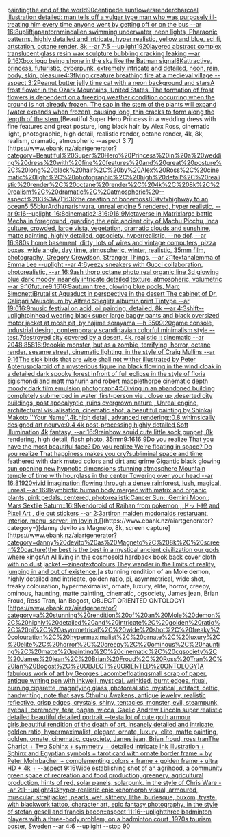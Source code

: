 [painting](https://www.ebank.nz/aiartgenerator?category=painting)[the end of the world](https://www.ebank.nz/aiartgenerator?category=the%20end%20of%20the%20world)[90](https://www.ebank.nz/aiartgenerator?category=90)[centipede sunflowers](https://www.ebank.nz/aiartgenerator?category=centipede%20sunflowers)[render](https://www.ebank.nz/aiartgenerator?category=render)[charcoal illustration detailed: man tells off a vulgar type man who was purposely ill-treating him every time anyone went by getting off or on the bus --ar 16:8](https://www.ebank.nz/aiartgenerator?category=charcoal%20illustration%20detailed%3A%20man%20tells%20off%20a%20vulgar%20type%20man%20who%20was%20purposely%20ill-treating%20him%20every%20time%20anyone%20went%20by%20getting%20off%20or%20on%20the%20bus%20--ar%2016%3A8)[uplift](https://www.ebank.nz/aiartgenerator?category=uplift)[japan](https://www.ebank.nz/aiartgenerator?category=japan)[torn](https://www.ebank.nz/aiartgenerator?category=torn)[mind](https://www.ebank.nz/aiartgenerator?category=mind)[alien swimming underwater, neon lights, Pharaonic patterns, highly detailed and intricate, hyper realistic, yellow and blue, sci fi, artstation, octane render, 8k --ar 7:5 --uplight](https://www.ebank.nz/aiartgenerator?category=alien%20swimming%20underwater%2C%20neon%20lights%2C%20Pharaonic%20patterns%2C%20highly%20detailed%20and%20intricate%2C%20hyper%20realistic%2C%20yellow%20and%20blue%2C%20sci%20fi%2C%20artstation%2C%20octane%20render%2C%208k%20--ar%207%3A5%20--uplight)[1920](https://www.ebank.nz/aiartgenerator?category=1920)[layered abstract complex translucent glass resin wax sculpture bubbling cracking leaking —ar 9:16](https://www.ebank.nz/aiartgenerator?category=layered%20abstract%20complex%20translucent%20glass%20resin%20wax%20sculpture%20bubbling%20cracking%20leaking%20%E2%80%94ar%209%3A16)[Xbox logo being shone in the sky like the Batman signal](https://www.ebank.nz/aiartgenerator?category=Xbox%20logo%20being%20shone%20in%20the%20sky%20like%20the%20Batman%20signal)[8K](https://www.ebank.nz/aiartgenerator?category=8K)[attractive, princess, futuristic, cyberpunk, extremely intricate and detailed, neon, rain, body, skin, pleasure](https://www.ebank.nz/aiartgenerator?category=attractive%2C%20princess%2C%20futuristic%2C%20cyberpunk%2C%20extremely%20intricate%20and%20detailed%2C%20neon%2C%20rain%2C%20body%2C%20skin%2C%20pleasure)[4:3](https://www.ebank.nz/aiartgenerator?category=4%3A3)[flying creature breathing fire at a medieval village --aspect 3:2](https://www.ebank.nz/aiartgenerator?category=flying%20creature%20breathing%20fire%20at%20a%20medieval%20village%20--aspect%203%3A2)[Peanut butter jelly time cat with a neon background and stars](https://www.ebank.nz/aiartgenerator?category=Peanut%20butter%20jelly%20time%20cat%20with%20a%20neon%20background%20and%20stars)[A frost flower in the Ozark Mountains, United States. The formation of frost flowers is dependent on a freezing weather condition occurring when the ground is not already frozen. The sap in the stem of the plants will expand (water expands when frozen), causing long, thin cracks to form along the length of the stem.](https://www.ebank.nz/aiartgenerator?category=A%20frost%20flower%20in%20the%20Ozark%20Mountains%2C%20United%20States.%20The%20formation%20of%20frost%20flowers%20is%20dependent%20on%20a%20freezing%20weather%20condition%20occurring%20when%20the%20ground%20is%20not%20already%20frozen.%20The%20sap%20in%20the%20stem%20of%20the%20plants%20will%20expand%20%28water%20expands%20when%20frozen%29%2C%20causing%20long%2C%20thin%20cracks%20to%20form%20along%20the%20length%20of%20the%20stem.)[Beautiful Super Hero Princess in a wedding dress with fine features and great posture, long black hair, by Alex Ross, cinematic light, photographic, high detail, realistic render, octane render, 4k, 8k, realism, dramatic, atmospheric --aspect 3:7](https://www.ebank.nz/aiartgenerator?category=Beautiful%20Super%20Hero%20Princess%20in%20a%20wedding%20dress%20with%20fine%20features%20and%20great%20posture%2C%20long%20black%20hair%2C%20by%20Alex%20Ross%2C%20cinematic%20light%2C%20photographic%2C%20high%20detail%2C%20realistic%20render%2C%20octane%20render%2C%204k%2C%208k%2C%20realism%2C%20dramatic%2C%20atmospheric%20--aspect%203%3A7)[1636](https://www.ebank.nz/aiartgenerator?category=1636)[the creation of bone](https://www.ebank.nz/aiartgenerator?category=the%20creation%20of%20bone)[moss](https://www.ebank.nz/aiartgenerator?category=moss)[80](https://www.ebank.nz/aiartgenerator?category=80)[](https://www.ebank.nz/aiartgenerator?category=)[#vfx](https://www.ebank.nz/aiartgenerator?category=%23vfx)[highway to an ocean](https://www.ebank.nz/aiartgenerator?category=highway%20to%20an%20ocean)[5:5](https://www.ebank.nz/aiartgenerator?category=5%3A5)[5](https://www.ebank.nz/aiartgenerator?category=5)[blur](https://www.ebank.nz/aiartgenerator?category=blur)[Ardhanarishvara,  unreal engine 5 rendered, hyper realistic,  --ar 9:16](https://www.ebank.nz/aiartgenerator?category=Ardhanarishvara%2C%20%20unreal%20engine%205%20rendered%2C%20hyper%20realistic%2C%20%20--ar%209%3A16)[--uplight](https://www.ebank.nz/aiartgenerator?category=--uplight)[-](https://www.ebank.nz/aiartgenerator?category=-)[16:8](https://www.ebank.nz/aiartgenerator?category=16%3A8)[cinematic](https://www.ebank.nz/aiartgenerator?category=cinematic)[2:3](https://www.ebank.nz/aiartgenerator?category=2%3A3)[16:9](https://www.ebank.nz/aiartgenerator?category=16%3A9)[16:9](https://www.ebank.nz/aiartgenerator?category=16%3A9)[Metaverse in Matrix](https://www.ebank.nz/aiartgenerator?category=Metaverse%20in%20Matrix)[large battle Mecha in foreground, guarding the epic ancient city of Machu Picchu, Inca culture, crowded, large vista, vegetation, dramatic clouds and sunshine, matte painting, highly detailed, cgsociety, hyperrealistic, --no dof, --ar 16:9](https://www.ebank.nz/aiartgenerator?category=large%20battle%20Mecha%20in%20foreground%2C%20guarding%20the%20epic%20ancient%20city%20of%20Machu%20Picchu%2C%20Inca%20culture%2C%20crowded%2C%20large%20vista%2C%20vegetation%2C%20dramatic%20clouds%20and%20sunshine%2C%20matte%20painting%2C%20highly%20detailed%2C%20cgsociety%2C%20hyperrealistic%2C%20--no%20dof%2C%20--ar%2016%3A9)[80s home basement, dirty, lots of wires and vintage computers, pizza boxes, wide angle, day time, atmospheric, winter, realistic, 35mm film, photography, Gregory Crewdson, Stranger Things, —ar 2:1](https://www.ebank.nz/aiartgenerator?category=80s%20home%20basement%2C%20dirty%2C%20lots%20of%20wires%20and%20vintage%20computers%2C%20pizza%20boxes%2C%20wide%20angle%2C%20day%20time%2C%20atmospheric%2C%20winter%2C%20realistic%2C%2035mm%20film%2C%20photography%2C%20Gregory%20Crewdson%2C%20Stranger%20Things%2C%20%E2%80%94ar%202%3A1)[text](https://www.ebank.nz/aiartgenerator?category=text)[analemma of Emma Lee --uplight --ar 4:6](https://www.ebank.nz/aiartgenerator?category=analemma%20of%20Emma%20Lee%20--uplight%20--ar%204%3A6)[yeezy sneakers with Gucci collaboration, photorealistic, --ar 16:9](https://www.ebank.nz/aiartgenerator?category=yeezy%20sneakers%20with%20Gucci%20collaboration%2C%20photorealistic%2C%20--ar%2016%3A9)[ash thorp octane photo real organic line 3d glowing blue dark moody insanely intricate detailed texture, atmospheric, volumetric --ar 9:16](https://www.ebank.nz/aiartgenerator?category=ash%20thorp%20octane%20photo%20real%20organic%20line%203d%20glowing%20blue%20dark%20moody%20insanely%20intricate%20detailed%20texture%2C%20atmospheric%2C%20volumetric%20--ar%209%3A16)[future](https://www.ebank.nz/aiartgenerator?category=future)[9:16](https://www.ebank.nz/aiartgenerator?category=9%3A16)[16:9](https://www.ebank.nz/aiartgenerator?category=16%3A9)[autumn tree, glowing blue pools, Marc Simonetti](https://www.ebank.nz/aiartgenerator?category=autumn%20tree%2C%20glowing%20blue%20pools%2C%20Marc%20Simonetti)[Brutalist Aquaduct in perspective in the desert The cabinet of Dr. Caligari Mausoleum by Alfred Stieglitz albumin print Tintype --ar 19:6](https://www.ebank.nz/aiartgenerator?category=Brutalist%20Aquaduct%20in%20perspective%20in%20the%20desert%20The%20cabinet%20of%20Dr.%20Caligari%20Mausoleum%20by%20Alfred%20Stieglitz%20albumin%20print%20Tintype%20--ar%2019%3A6)[16:9](https://www.ebank.nz/aiartgenerator?category=16%3A9)[music festival on acid, oil painting, detailed, 8k —ar 4:3](https://www.ebank.nz/aiartgenerator?category=music%20festival%20on%20acid%2C%20oil%20painting%2C%20detailed%2C%208k%20%E2%80%94ar%204%3A3)[shift](https://www.ebank.nz/aiartgenerator?category=shift)[--uplight](https://www.ebank.nz/aiartgenerator?category=--uplight)[pinhead wearing black super large baggy pants and black oversized motor jacket at mosh pit, by hajime sorayama —h 350](https://www.ebank.nz/aiartgenerator?category=pinhead%20wearing%20black%20super%20large%20baggy%20pants%20and%20black%20oversized%20motor%20jacket%20at%20mosh%20pit%2C%20by%20hajime%20sorayama%20%E2%80%94h%20350)[9:20](https://www.ebank.nz/aiartgenerator?category=9%3A20)[game console, industrial design, contemporary scandinavian colorful minimalism style -- test](https://www.ebank.nz/aiartgenerator?category=game%20console%2C%20industrial%20design%2C%20contemporary%20scandinavian%20colorful%20minimalism%20style%20--%20test)[.7](https://www.ebank.nz/aiartgenerator?category=.7)[destroyed city covered by a desert, 4k, realistic :: cinematic --ar 2048:858](https://www.ebank.nz/aiartgenerator?category=destroyed%20city%20covered%20by%20a%20desert%2C%204k%2C%20realistic%20%3A%3A%20cinematic%20--ar%202048%3A858)[16:9](https://www.ebank.nz/aiartgenerator?category=16%3A9)[cookie monster, but as a zombie, terrifying, horror, octane render, sesame street, cinematic lighting, in the style of Craig Mullins --ar 9:16](https://www.ebank.nz/aiartgenerator?category=cookie%20monster%2C%20but%20as%20a%20zombie%2C%20terrifying%2C%20horror%2C%20octane%20render%2C%20sesame%20street%2C%20cinematic%20lighting%2C%20in%20the%20style%20of%20Craig%20Mullins%20--ar%209%3A16)[The sick birds that are wise shall not wither illustrated by Peter Apterus](https://www.ebank.nz/aiartgenerator?category=The%20sick%20birds%20that%20are%20wise%20shall%20not%20wither%20illustrated%20by%20Peter%20Apterus)[polaroid of a mysterious figure ina black flowing in the wind cloak in a detailed dark spooky forest infront of full eclipse in the style of floria sigismondi and matt mahurin and robert mapplethorpe cinematic depth moody dark film emulsion photograph](https://www.ebank.nz/aiartgenerator?category=polaroid%20of%20a%20mysterious%20figure%20ina%20black%20flowing%20in%20the%20wind%20cloak%20in%20a%20detailed%20dark%20spooky%20forest%20infront%20of%20full%20eclipse%20in%20the%20style%20of%20floria%20sigismondi%20and%20matt%20mahurin%20and%20robert%20mapplethorpe%20cinematic%20depth%20moody%20dark%20film%20emulsion%20photograph)[4:5](https://www.ebank.nz/aiartgenerator?category=4%3A5)[Diving in an abandoned building completely submerged in water, first-person vie , close up ,deserted city buildings, post apocalyptic ,ruins,overgrown nature , Unreal engine, architectural visualisation, cinematic shot, a beautiful painting by Shinkai Makoto ''Your Name'',4k,high detail, advanced rendering::0.8 whimsically designed art nourvo:0.4 4k post-processing highly detailed,Soft illumination,4k,fantasy, --ar 16:9](https://www.ebank.nz/aiartgenerator?category=Diving%20in%20an%20abandoned%20building%20completely%20submerged%20in%20water%2C%20first-person%20vie%20%2C%20close%20up%20%2Cdeserted%20city%20buildings%2C%20post%20apocalyptic%20%2Cruins%2Covergrown%20nature%20%2C%20Unreal%20engine%2C%20architectural%20visualisation%2C%20cinematic%20shot%2C%20a%20beautiful%20painting%20by%20Shinkai%20Makoto%20%27%27Your%20Name%27%27%2C4k%2Chigh%20detail%2C%20advanced%20rendering%3A%3A0.8%20whimsically%20designed%20art%20nourvo%3A0.4%204k%20post-processing%20highly%20detailed%2CSoft%20illumination%2C4k%2Cfantasy%2C%20--ar%2016%3A9)[rainbow squid cute little sock puppet, 8k rendering, high detail, flash photo, 35mm](https://www.ebank.nz/aiartgenerator?category=rainbow%20squid%20cute%20little%20sock%20puppet%2C%208k%20rendering%2C%20high%20detail%2C%20flash%20photo%2C%2035mm)[9:16](https://www.ebank.nz/aiartgenerator?category=9%3A16)[16:9](https://www.ebank.nz/aiartgenerator?category=16%3A9)[Do you realize That you have the most beautiful face? Do you realize We're floating in space? Do you realize That happiness makes you cry?](https://www.ebank.nz/aiartgenerator?category=Do%20you%20realize%20That%20you%20have%20the%20most%20beautiful%20face%3F%20Do%20you%20realize%20We%27re%20floating%20in%20space%3F%20Do%20you%20realize%20That%20happiness%20makes%20you%20cry%3F)[subliminal space and time feathered with dark muted colors and dirt and grime Gigantic black glowing sun opening new hypnotic dimensions stunning atmosphere Mountain temple of time with hourglass in the center Towering over your head --ar 16:8](https://www.ebank.nz/aiartgenerator?category=subliminal%20space%20and%20time%20feathered%20with%20dark%20muted%20colors%20and%20dirt%20and%20grime%20Gigantic%20black%20glowing%20sun%20opening%20new%20hypnotic%20dimensions%20stunning%20atmosphere%20Mountain%20temple%20of%20time%20with%20hourglass%20in%20the%20center%20Towering%20over%20your%20head%20--ar%2016%3A8)[1920](https://www.ebank.nz/aiartgenerator?category=1920)[vivid imagination flowing through a dense rainforest, lush, magical, unreal --ar 16:8](https://www.ebank.nz/aiartgenerator?category=vivid%20imagination%20flowing%20through%20a%20dense%20rainforest%2C%20lush%2C%20magical%2C%20unreal%20--ar%2016%3A8)[symbiotic human body merged with matrix and organic plants, pink pedals, centered, photorealistic](https://www.ebank.nz/aiartgenerator?category=symbiotic%20human%20body%20merged%20with%20matrix%20and%20organic%20plants%2C%20pink%20pedals%2C%20centered%2C%20photorealistic)[Cancer Sun:: Gemini Moon:: Mars Sextile Saturn::](https://www.ebank.nz/aiartgenerator?category=Cancer%20Sun%3A%3A%20Gemini%20Moon%3A%3A%20Mars%20Sextile%20Saturn%3A%3A)[16:9](https://www.ebank.nz/aiartgenerator?category=16%3A9)[Nendoroid of Raihan from pokemon ,,ドット絵 and Pixel Art , die cut stickers --ar 2:3](https://www.ebank.nz/aiartgenerator?category=Nendoroid%20of%20Raihan%20from%20pokemon%20%2C%2C%E3%83%89%E3%83%83%E3%83%88%E7%B5%B5%20and%20Pixel%20Art%20%2C%20die%20cut%20stickers%20--ar%202%3A3)[art](https://www.ebank.nz/aiartgenerator?category=art)[iron maiden mcdonalds restaruant, interior. menu. server. im lovin it.](https://www.ebank.nz/aiartgenerator?category=iron%20maiden%20mcdonalds%20restaruant%2C%20interior.%20menu.%20server.%20im%20lovin%20it.)[](https://www.ebank.nz/aiartgenerator?category=)[danny devito as Magneto, 8k, screen capture](https://www.ebank.nz/aiartgenerator?category=danny%20devito%20as%20Magneto%2C%208k%2C%20screen%20capture)[the best is the best in a mystical ancient civilization our gods where kings](https://www.ebank.nz/aiartgenerator?category=the%20best%20is%20the%20best%20in%20a%20mystical%20ancient%20civilization%20our%20gods%20where%20kings)[An AI living in the cosmos](https://www.ebank.nz/aiartgenerator?category=An%20AI%20living%20in%20the%20cosmos)[old hardback book back cover cloth with no dust jacket  —zineq](https://www.ebank.nz/aiartgenerator?category=old%20hardback%20book%20back%20cover%20cloth%20with%20no%20dust%20jacket%20%20%E2%80%94zineq)[text](https://www.ebank.nz/aiartgenerator?category=text)[colours,](https://www.ebank.nz/aiartgenerator?category=colours%2C)[They wander in the limits of reality, jumping in and out of existence.](https://www.ebank.nz/aiartgenerator?category=They%20wander%20in%20the%20limits%20of%20reality%2C%20jumping%20in%20and%20out%20of%20existence.)[a stunning rendition of an Mole demon, highly detailed and intricate, golden ratio, pi, asymmetrical, wide shot, freaky colouration, hypermaximalist, ornate, luxury, elite, horror, creepy, ominous, haunting, matte painting, cinematic, cgsociety, James jean, Brian Froud, Ross Tran, Ian Bogost, OBJECT ORIENTED ONTOLOGY](https://www.ebank.nz/aiartgenerator?category=a%20stunning%20rendition%20of%20an%20Mole%20demon%2C%20highly%20detailed%20and%20intricate%2C%20golden%20ratio%2C%20pi%2C%20asymmetrical%2C%20wide%20shot%2C%20freaky%20colouration%2C%20hypermaximalist%2C%20ornate%2C%20luxury%2C%20elite%2C%20horror%2C%20creepy%2C%20ominous%2C%20haunting%2C%20matte%20painting%2C%20cinematic%2C%20cgsociety%2C%20James%20jean%2C%20Brian%20Froud%2C%20Ross%20Tran%2C%20Ian%20Bogost%2C%20OBJECT%20ORIENTED%20ONTOLOGY)[A fabulous work of art by Georges Lacombe](https://www.ebank.nz/aiartgenerator?category=A%20fabulous%20work%20of%20art%20by%20Georges%20Lacombe)[floating](https://www.ebank.nz/aiartgenerator?category=floating)[small scrap of paper, antique writing pen with inkwell, mystical, wrinkled, burnt edges, ritual, burning cigarette, magnifying glass, photorealistic, mystical, artifact, celtic, handwriting, note that says Cthulhu Awakens, antique jewelry, realistic reflective, crisp edges, crystals, shiny, tentacles, monster, evil, steampunk, eyeball, ceremony, fear, pagan, wicca, Gaelic,](https://www.ebank.nz/aiartgenerator?category=small%20scrap%20of%20paper%2C%20antique%20writing%20pen%20with%20inkwell%2C%20mystical%2C%20wrinkled%2C%20burnt%20edges%2C%20ritual%2C%20burning%20cigarette%2C%20magnifying%20glass%2C%20photorealistic%2C%20mystical%2C%20artifact%2C%20celtic%2C%20handwriting%2C%20note%20that%20says%20Cthulhu%20Awakens%2C%20antique%20jewelry%2C%20realistic%20reflective%2C%20crisp%20edges%2C%20crystals%2C%20shiny%2C%20tentacles%2C%20monster%2C%20evil%2C%20steampunk%2C%20eyeball%2C%20ceremony%2C%20fear%2C%20pagan%2C%20wicca%2C%20Gaelic%2C)[Andrew Lincoln super realistic detailed beautiful detailed portrait --test](https://www.ebank.nz/aiartgenerator?category=Andrew%20Lincoln%20super%20realistic%20detailed%20beautiful%20detailed%20portrait%20--test)[a lot of cute goth armour girls,beautiful rendition of the death of art, insanely detailed and intricate, golden ratio, hypermaximalist, elegant, ornate, luxury, elite, matte painting, golden, ornate, cinematic, cgsociety, James jean, Brian froud, ross tran](https://www.ebank.nz/aiartgenerator?category=a%20lot%20of%20cute%20goth%20armour%20girls%2Cbeautiful%20rendition%20of%20the%20death%20of%20art%2C%20insanely%20detailed%20and%20intricate%2C%20golden%20ratio%2C%20hypermaximalist%2C%20elegant%2C%20ornate%2C%20luxury%2C%20elite%2C%20matte%20painting%2C%20golden%2C%20ornate%2C%20cinematic%2C%20cgsociety%2C%20James%20jean%2C%20Brian%20froud%2C%20ross%20tran)[The Chariot + Two Sphinx + symmetry + detailed intricate ink illustration + Sphinx and Egyptian symbols  + tarot card with ornate border frame + by Peter Mohrbacher + complementing colors + frame + golden frame + ultra HD + 4k + --aspect 9:16](https://www.ebank.nz/aiartgenerator?category=The%20Chariot%20%2B%20Two%20Sphinx%20%2B%20symmetry%20%2B%20detailed%20intricate%20ink%20illustration%20%2B%20Sphinx%20and%20Egyptian%20symbols%20%20%2B%20tarot%20card%20with%20ornate%20border%20frame%20%2B%20by%20Peter%20Mohrbacher%20%2B%20complementing%20colors%20%2B%20frame%20%2B%20golden%20frame%20%2B%20ultra%20HD%20%2B%204k%20%2B%20--aspect%209%3A16)[Wide establishing shot of an agrihood, a community green space of recreation and food production, greenery, agricultural production, hints of red, solar panels, solarpunk, in the style of Chris Ware --ar 2:1](https://www.ebank.nz/aiartgenerator?category=Wide%20establishing%20shot%20of%20an%20agrihood%2C%20a%20community%20green%20space%20of%20recreation%20and%20food%20production%2C%20greenery%2C%20agricultural%20production%2C%20hints%20of%20red%2C%20solar%20panels%2C%20solarpunk%2C%20in%20the%20style%20of%20Chris%20Ware%20--ar%202%3A1)[--uplight](https://www.ebank.nz/aiartgenerator?category=--uplight)[4:3](https://www.ebank.nz/aiartgenerator?category=4%3A3)[hyper-realistic epic xenomorph visual, armoured, muscular, straitjacket, pearls, wet, slithery, lithe, burlesque, buxom, tryste, with blackwork tattoo, character art, epic fantasy photography, in the style of stefan gesell and francis bacon::aspect 11:16](https://www.ebank.nz/aiartgenerator?category=hyper-realistic%20epic%20xenomorph%20visual%2C%20armoured%2C%20muscular%2C%20straitjacket%2C%20pearls%2C%20wet%2C%20slithery%2C%20lithe%2C%20burlesque%2C%20buxom%2C%20tryste%2C%20with%20blackwork%20tattoo%2C%20character%20art%2C%20epic%20fantasy%20photography%2C%20in%20the%20style%20of%20stefan%20gesell%20and%20francis%20bacon%3A%3Aaspect%2011%3A16)[--uplight](https://www.ebank.nz/aiartgenerator?category=--uplight)[three badminton players with a three-body problem, on a badminton court, 1970s tourism poster, Sweden --ar 4:6 --uplight --stop 90](https://www.ebank.nz/aiartgenerator?category=three%20badminton%20players%20with%20a%20three-body%20problem%2C%20on%20a%20badminton%20court%2C%201970s%20tourism%20poster%2C%20Sweden%20--ar%204%3A6%20--uplight%20--stop%2090)